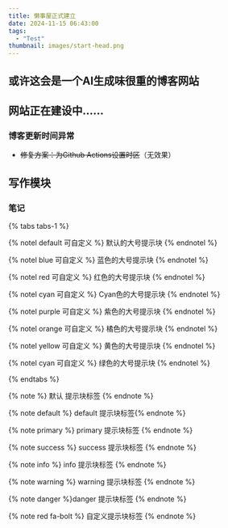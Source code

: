 ```yaml
---
title: 懒事屋正式建立
date: 2024-11-15 06:43:00
tags:	
  - "Test"
thumbnail: images/start-head.png
---
```


## 或许这会是一个AI生成味很重的博客网站

## 网站正在建设中……

### 博客更新时间异常

- ~~修复方案：为Github Actions设置时区~~（无效果）



## 写作模块

### 笔记

{% tabs tabs-1 %}

<!-- tab default -->

{% notel default 可自定义 %}
默认的大号提示块
{% endnotel %}

<!-- endtab -->

<!-- tab blue -->

{% notel blue 可自定义 %}
蓝色的大号提示块
{% endnotel %}

<!-- endtab -->

<!-- tab red -->

{% notel red 可自定义 %}
红色的大号提示块
{% endnotel %}

<!-- endtab -->

<!-- tab cyan -->

{% notel cyan 可自定义 %}
Cyan色的大号提示块
{% endnotel %}

<!-- endtab -->

<!-- tab purple -->

{% notel purple 可自定义 %}
紫色的大号提示块
{% endnotel %}

<!-- endtab -->

<!-- tab orange -->

{% notel orange 可自定义 %}
橘色的大号提示块
{% endnotel %}

<!-- endtab -->

<!-- tab yellow -->

{% notel yellow 可自定义 %}
黄色的大号提示块
{% endnotel %}

<!-- endtab -->

<!-- tab green -->

{% notel cyan 可自定义 %}
绿色的大号提示块
{% endnotel %}

<!-- endtab -->

{% endtabs %}

{% note %} 默认 提示块标签 {% endnote %} 

{% note default %} default 提示块标签{% endnote %} 

{% note primary %} primary 提示块标签 {% endnote %} 

{% note success %} success 提示块标签 {% endnote %} 

{% note info %} info 提示块标签 {% endnote %}

 {% note warning %} warning 提示块标签 {% endnote %} 

{% note danger %}danger 提示块标签 {% endnote %} 

{% note red fa-bolt %} 自定义提示块标签 {% endnote %}

